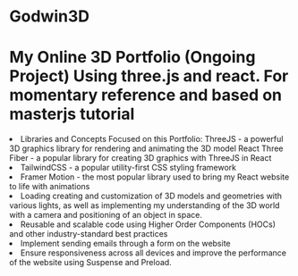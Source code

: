 # Godwin3D


<h1> <b></b>My Online 3D Portfolio (Ongoing Project) Using three.js and react. For momentary reference and based on masterjs tutorial </h1>

<li> Libraries and Concepts Focused on this Portfolio: ThreeJS - a powerful 3D graphics library for rendering and animating the 3D model React Three Fiber - a popular library for creating 3D graphics with ThreeJS in React </li>
<li> TailwindCSS - a popular utility-first CSS styling framework </li>
<li>Framer Motion - the most popular library used to bring my React website to life with animations </li>
<li>Loading creating and customization of 3D models and geometries with various lights, as well as implementing my understanding of the 3D world with a camera and positioning of an object in space. </li>
<li>Reusable and scalable code using Higher Order Components (HOCs) and other industry-standard best practices</li>
<li> Implement sending emails through a form on the website </li>
<li>Ensure responsiveness across all devices and improve the performance of the website using Suspense and Preload.</li>
